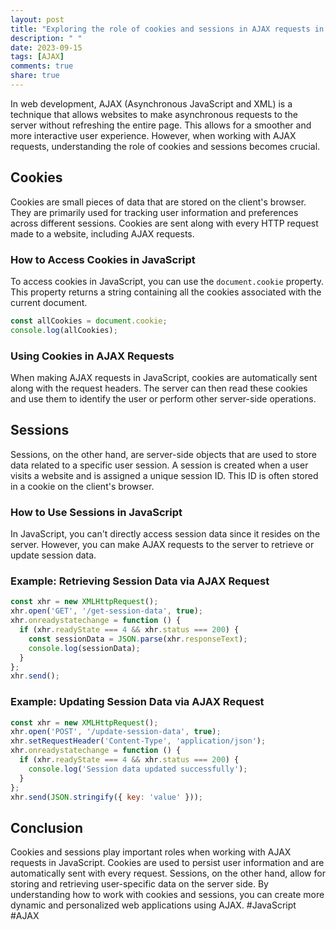 ```yaml
---
layout: post
title: "Exploring the role of cookies and sessions in AJAX requests in JavaScript"
description: " "
date: 2023-09-15
tags: [AJAX]
comments: true
share: true
---
```


In web development, AJAX (Asynchronous JavaScript and XML) is a technique that allows websites to make asynchronous requests to the server without refreshing the entire page. This allows for a smoother and more interactive user experience. However, when working with AJAX requests, understanding the role of cookies and sessions becomes crucial.

## Cookies
Cookies are small pieces of data that are stored on the client's browser. They are primarily used for tracking user information and preferences across different sessions. Cookies are sent along with every HTTP request made to a website, including AJAX requests.

### How to Access Cookies in JavaScript
To access cookies in JavaScript, you can use the `document.cookie` property. This property returns a string containing all the cookies associated with the current document.

```javascript
const allCookies = document.cookie;
console.log(allCookies);
```

### Using Cookies in AJAX Requests
When making AJAX requests in JavaScript, cookies are automatically sent along with the request headers. The server can then read these cookies and use them to identify the user or perform other server-side operations.

## Sessions
Sessions, on the other hand, are server-side objects that are used to store data related to a specific user session. A session is created when a user visits a website and is assigned a unique session ID. This ID is often stored in a cookie on the client's browser.

### How to Use Sessions in JavaScript
In JavaScript, you can't directly access session data since it resides on the server. However, you can make AJAX requests to the server to retrieve or update session data.

### Example: Retrieving Session Data via AJAX Request
```javascript
const xhr = new XMLHttpRequest();
xhr.open('GET', '/get-session-data', true);
xhr.onreadystatechange = function () {
  if (xhr.readyState === 4 && xhr.status === 200) {
    const sessionData = JSON.parse(xhr.responseText);
    console.log(sessionData);
  }
};
xhr.send();
```

### Example: Updating Session Data via AJAX Request
```javascript
const xhr = new XMLHttpRequest();
xhr.open('POST', '/update-session-data', true);
xhr.setRequestHeader('Content-Type', 'application/json');
xhr.onreadystatechange = function () {
  if (xhr.readyState === 4 && xhr.status === 200) {
    console.log('Session data updated successfully');
  }
};
xhr.send(JSON.stringify({ key: 'value' }));
```

## Conclusion
Cookies and sessions play important roles when working with AJAX requests in JavaScript. Cookies are used to persist user information and are automatically sent with every request. Sessions, on the other hand, allow for storing and retrieving user-specific data on the server side. By understanding how to work with cookies and sessions, you can create more dynamic and personalized web applications using AJAX. #JavaScript #AJAX